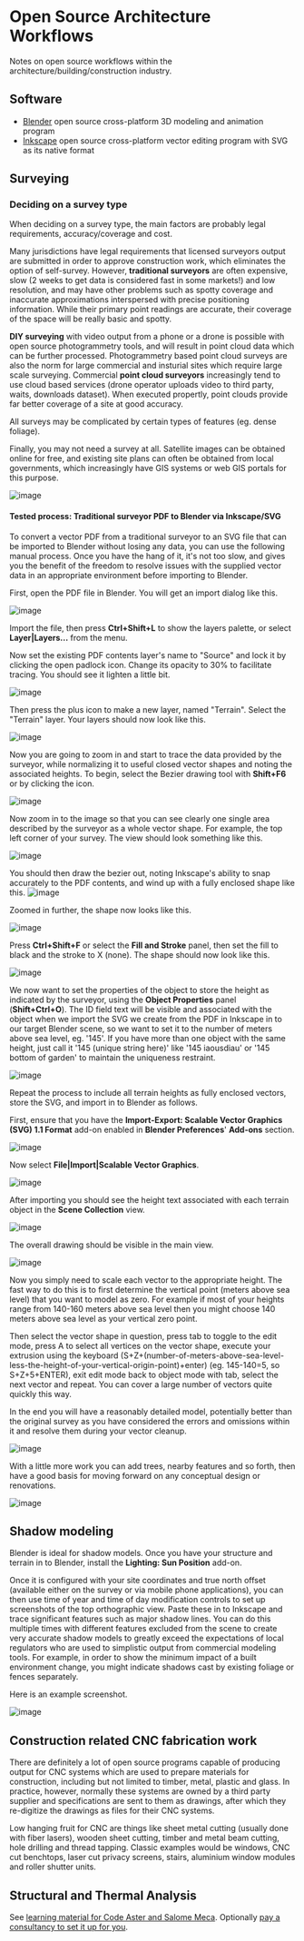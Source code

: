 # Open Source Architecture Workflows

Notes on open source workflows within the architecture/building/construction industry.

## Software

 * [Blender]() open source cross-platform 3D modeling and animation program
 * [Inkscape]() open source cross-platform vector editing program with SVG as its native format

## Surveying

### Deciding on a survey type

When deciding on a survey type, the main factors are probably legal requirements, accuracy/coverage and cost.

Many jurisdictions have legal requirements that licensed surveyors output are submitted in order to approve construction work, which eliminates the option of self-survey. However, __traditional surveyors__ are often expensive, slow (2 weeks to get data is considered fast in some markets!) and low resolution, and may have other problems such as spotty coverage and inaccurate approximations interspersed with precise positioning information. While their primary point readings are accurate, their coverage of the space will be really basic and spotty.

__DIY surveying__ with video output from a phone or a drone is possible with open source photogrammetry tools, and will result in point cloud data which can be further processed. Photogrammetry based point cloud surveys are also the norm for large commercial and insturial sites which require large scale surveying. Commercial __point cloud surveyors__ increasingly tend to use cloud based services (drone operator uploads video to third party, waits, downloads dataset). When executed propertly, point clouds provide far better coverage of a site at good accuracy.

All surveys may be complicated by certain types of features (eg. dense foliage).

Finally, you may not need a survey at all. Satellite images can be obtained online for free, and existing site plans can often be obtained from local governments, which increasingly have GIS systems or web GIS portals for this purpose.

![image](surveying.svg)

#### Tested process: Traditional surveyor PDF to Blender via Inkscape/SVG

To convert a vector PDF from a traditional surveyor to an SVG file that can be imported to Blender without losing any data, you can use the following manual process. Once you have the hang of it, it's not too slow, and gives you the benefit of the freedom to resolve issues with the supplied vector data in an appropriate environment before importing to Blender.

First, open the PDF file in Blender. You will get an import dialog like this.

![image](inkscape-1-pdf-import.jpg)

Import the file, then press __Ctrl+Shift+L__ to show the layers palette, or select __Layer|Layers...__ from the menu.

Now set the existing PDF contents layer's name to "Source" and lock it by clicking the open padlock icon. Change its opacity to 30% to facilitate tracing.  You should see it lighten a little bit. 

![image](inkscape-2a-layers.jpg)

Then press the plus icon to make a new layer, named "Terrain". Select the "Terrain" layer. Your layers should now look like this.

![image](inkscape-2b-layers.jpg)

Now you are going to zoom in and start to trace the data provided by the surveyor, while normalizing it to useful closed vector shapes and noting the associated heights. To begin, select the Bezier drawing tool with __Shift+F6__ or by clicking the icon.

![image](inkscape-3-bezier-tool.jpg)

Now zoom in to the image so that you can see clearly one single area described by the surveyor as a whole vector shape. For example, the top left corner of your survey. The view should look something like this.

![image](tutorial-zoomed-in.jpg)

You should then draw the bezier out, noting Inkscape's ability to snap accurately to the PDF contents, and wind up with a fully enclosed shape like this.
![image](tutorial-drawn-path.jpg)

Zoomed in further, the shape now looks like this.

![image](tutorial-drawn-path-only.jpg)

Press __Ctrl+Shift+F__ or select the __Fill and Stroke__ panel, then set the fill to black and the stroke to X (none). The shape should now look like this.

![image](tutorial-drawn-path-only-solid.jpg)

We now want to set the properties of the object to store the height as indicated by the surveyor, using the __Object Properties__ panel (__Shift+Ctrl+O__). The ID field text will be visible and associated with the object when we import the SVG we create from the PDF in Inkscape in to our target Blender scene, so we want to set it to the number of meters above sea level, eg. '145'. If you have more than one object with the same height, just call it '145 (unique string here)' like '145 iaousdiau' or '145 bottom of garden' to maintain the uniqueness restraint.

![image](tutorial-path-object-properties.jpg)

Repeat the process to include all terrain heights as fully enclosed vectors, store the SVG, and import in to Blender as follows.

First, ensure that you have the __Import-Export: Scalable Vector Graphics (SVG) 1.1 Format__ add-on enabled in __Blender Preferences__' __Add-ons__ section.

![image](tutorial-blender-svg-addon.jpg)

Now select __File|Import|Scalable Vector Graphics__.

![image](tutorial-blender-import.jpg)

After importing you should see the height text associated with each terrain object in the __Scene Collection__ view.

![image](tutorial-blender-imported.jpg)

The overall drawing should be visible in the main view.

![image](tutorial-blender-imported-2.jpg)

Now you simply need to scale each vector to the appropriate height. The fast way to do this is to first determine the vertical point (meters above sea level) that you want to model as zero. For example if most of your heights range from 140-160 meters above sea level then you might choose 140 meters above sea level as your vertical zero point.

Then select the vector shape in question, press tab to toggle to the edit mode, press A to select all vertices on the vector shape, execute your extrusion using the keyboard (S+Z+(number-of-meters-above-sea-level-less-the-height-of-your-vertical-origin-point)+enter) (eg. 145-140=5, so S+Z+5+ENTER), exit edit mode back to object mode with tab, select the next vector and repeat. You can cover a large number of vectors quite quickly this way. 

In the end you will have a reasonably detailed model, potentially better than the original survey as you have considered the errors and omissions within it and resolve them during your vector cleanup.

![image](tutorial-result-simple.jpg)

With a little more work you can add trees, nearby features and so forth, then have a good basis for moving forward on any conceptual design or renovations.

![image](tutorial-result-trees.jpg)


## Shadow modeling

Blender is ideal for shadow models. Once you have your structure and terrain in to Blender, install the __Lighting: Sun Position__ add-on.

Once it is configured with your site coordinates and true north offset (available either on the survey or via mobile phone applications), you can then use time of year and time of day modification controls to set up screenshots of the top orthographic view. Paste these in to Inkscape and trace significant features such as major shadow lines. You can do this multiple times with different features excluded from the scene to create very accurate shadow models to greatly exceed the expectations of local regulators who are used to simplistic output from commercial modeling tools. For example, in order to show the minimum impact of a built environment change, you might indicate shadows cast by existing foliage or fences separately.

Here is an example screenshot.

![image](tutorial-shadows-example-screenshot.jpg)


## Construction related CNC fabrication work

There are definitely a lot of open source programs capable of producing output for CNC systems which are used to prepare materials for construction, including but not limited to timber, metal, plastic and glass. In practice, however, normally these systems are owned by a third party supplier and specifications are sent to them as drawings, after which they re-digitize the drawings as files for their CNC systems.

Low hanging fruit for CNC are things like sheet metal cutting (usually done with fiber lasers), wooden sheet cutting, timber and metal beam cutting, hole drilling and thread tapping. Classic examples would be windows, CNC cut benchtops, laser cut privacy screens, stairs, aluminium window modules and roller shutter units.


## Structural and Thermal Analysis

See [learning material for Code Aster and Salome Meca](https://wiki.osarch.org/index.php?title=Learning_Material_for_Code_Aster_and_Salome_Meca). Optionally [pay a consultancy to set it up for you](https://simulease.com/).
